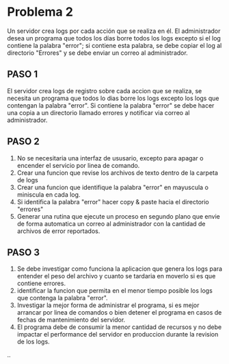 
# Problema 2

 Un servidor crea logs por cada acción que se realiza en él. El administrador desea
un programa que todos los días borre todos los logs excepto si el log contiene la
palabra "error"; si contiene esta palabra, se debe copiar el log al directorio "Errores" y se debe enviar un correo al administrador.

## PASO 1

El servidor crea logs de registro sobre cada accion que se realiza, se necesita un programa que todos lo dias borre los logs excepto los logs que contengan la palabra "error".
Si contiene la palabra "error" se debe hacer una copia a un directorio llamado errores y notificar via correo al administrador. 

## PASO 2
1. No se necesitaria una interfaz de ususario, excepto para apagar o encender el servicio por linea de comando.
2. Crear una funcion que revise los archivos de texto dentro de la carpeta de logs
3. Crear una funcion que identifique la palabra "error" en mayuscula o miniscula  en cada log.
4. Si identifica la palabra "error"  hacer copy & paste hacia el directorio "errores"
5. Generar una rutina que ejecute un proceso en segundo plano que envie de forma
automatica un correo al administrador con la cantidad de archivos de error reportados.

## PASO 3

 1. Se debe investigar como funciona la aplicacion que genera los logs para entender el peso del archivo y cuanto se tardaria en moverlo si es que contiene errores.
 2. identificar la funcion que permita en el menor tiempo posible los logs que contenga la palabra "error".
 3. Investigar la mejor forma de administrar el programa, si es mejor arrancar por linea de comandos o bien detener el programa en casos de fechas de mantenimiento del servidor.
 4. El programa debe de consumir la menor cantidad de recursos y no debe impactar el performance del servidor en produccion durante la revision de los logs.

 ..

